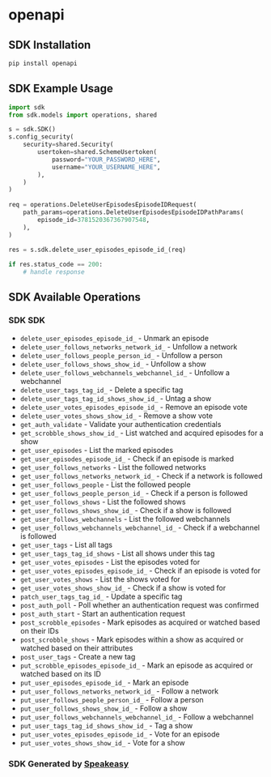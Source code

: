 # openapi

<!-- Start SDK Installation -->
## SDK Installation

```bash
pip install openapi
```
<!-- End SDK Installation -->

<!-- Start SDK Example Usage -->
## SDK Example Usage

```python
import sdk
from sdk.models import operations, shared

s = sdk.SDK()
s.config_security(
    security=shared.Security(
        usertoken=shared.SchemeUsertoken(
            password="YOUR_PASSWORD_HERE",
            username="YOUR_USERNAME_HERE",
        ),
    )
)
    
req = operations.DeleteUserEpisodesEpisodeIDRequest(
    path_params=operations.DeleteUserEpisodesEpisodeIDPathParams(
        episode_id=3781520367367907548,
    ),
)
    
res = s.sdk.delete_user_episodes_episode_id_(req)

if res.status_code == 200:
    # handle response
```
<!-- End SDK Example Usage -->

<!-- Start SDK Available Operations -->
## SDK Available Operations

### SDK SDK

* `delete_user_episodes_episode_id_` - Unmark an episode
* `delete_user_follows_networks_network_id_` - Unfollow a network
* `delete_user_follows_people_person_id_` - Unfollow a person
* `delete_user_follows_shows_show_id_` - Unfollow a show
* `delete_user_follows_webchannels_webchannel_id_` - Unfollow a webchannel
* `delete_user_tags_tag_id_` - Delete a specific tag
* `delete_user_tags_tag_id_shows_show_id_` - Untag a show
* `delete_user_votes_episodes_episode_id_` - Remove an episode vote
* `delete_user_votes_shows_show_id_` - Remove a show vote
* `get_auth_validate` - Validate your authentication credentials
* `get_scrobble_shows_show_id_` - List watched and acquired episodes for a show
* `get_user_episodes` - List the marked episodes
* `get_user_episodes_episode_id_` - Check if an episode is marked
* `get_user_follows_networks` - List the followed networks
* `get_user_follows_networks_network_id_` - Check if a network is followed
* `get_user_follows_people` - List the followed people
* `get_user_follows_people_person_id_` - Check if a person is followed
* `get_user_follows_shows` - List the followed shows
* `get_user_follows_shows_show_id_` - Check if a show is followed
* `get_user_follows_webchannels` - List the followed webchannels
* `get_user_follows_webchannels_webchannel_id_` - Check if a webchannel is followed
* `get_user_tags` - List all tags
* `get_user_tags_tag_id_shows` - List all shows under this tag
* `get_user_votes_episodes` - List the episodes voted for
* `get_user_votes_episodes_episode_id_` - Check if an episode is voted for
* `get_user_votes_shows` - List the shows voted for
* `get_user_votes_shows_show_id_` - Check if a show is voted for
* `patch_user_tags_tag_id_` - Update a specific tag
* `post_auth_poll` - Poll whether an authentication request was confirmed
* `post_auth_start` - Start an authentication request
* `post_scrobble_episodes` - Mark episodes as acquired or watched based on their IDs
* `post_scrobble_shows` - Mark episodes within a show as acquired or watched based on their attributes
* `post_user_tags` - Create a new tag
* `put_scrobble_episodes_episode_id_` - Mark an episode as acquired or watched based on its ID
* `put_user_episodes_episode_id_` - Mark an episode
* `put_user_follows_networks_network_id_` - Follow a network
* `put_user_follows_people_person_id_` - Follow a person
* `put_user_follows_shows_show_id_` - Follow a show
* `put_user_follows_webchannels_webchannel_id_` - Follow a webchannel
* `put_user_tags_tag_id_shows_show_id_` - Tag a show
* `put_user_votes_episodes_episode_id_` - Vote for an episode
* `put_user_votes_shows_show_id_` - Vote for a show

<!-- End SDK Available Operations -->

### SDK Generated by [Speakeasy](https://docs.speakeasyapi.dev/docs/using-speakeasy/client-sdks)
